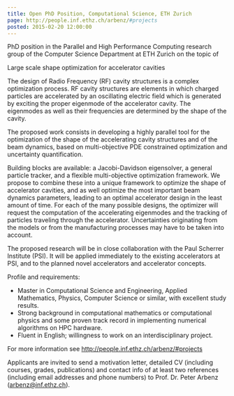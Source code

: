 ```yaml
---
title: Open PhD Position, Computational Science, ETH Zurich
page: http://people.inf.ethz.ch/arbenz/#projects
posted: 2015-02-20 12:00:00
---
```


PhD position in the Parallel and High Performance Computing research 
group of the Computer Science Department at ETH Zurich on the topic of

Large scale shape optimization for accelerator cavities

The design of Radio Frequency (RF) cavity structures is a complex 
optimization process.  RF cavity structures are elements in which 
charged particles are accelerated by an oscillating electric field which 
is generated by exciting the proper eigenmode of the accelerator cavity. 
 The eigenmodes as well as their frequencies are determined by the 
shape of the cavity.

The proposed work consists in developing a highly parallel tool for the 
optimization of the shape of the accelerating cavity structures and of 
the beam dynamics, based on multi-objective PDE constrained optimization 
and uncertainty quantification.

Building blocks are available: a Jacobi-Davidson eigensolver, a general 
particle tracker, and a flexible multi-objective optimization framework. 
 We propose to combine these into a unique framework to optimize the 
shape of accelerator cavities, and as well optimize the most important 
beam dynamics parameters, leading to an optimal accelerator design in 
the least amount of time.  For each of the many possible designs, the 
optimizer will request the computation of the accelerating eigenmodes 
and the tracking of particles traveling through the accelerator. 
Uncertainties originating from the models or from the manufacturing 
processes may have to be taken into account.

The proposed research will be in close collaboration with the Paul 
Scherrer Institute (PSI).  It will be applied immediately to the 
existing accelerators at PSI, and to the planned novel accelerators and 
accelerator concepts.

Profile and requirements:

- Master in Computational Science and Engineering, Applied Mathematics, 
  Physics, Computer Science or similar, with excellent study results.
- Strong background in computational mathematics or computational 
  physics and some proven track record in implementing numerical 
  algorithms on HPC hardware.
- Fluent in English; willingness to work on an interdisciplinary project.

For more information see <http://people.inf.ethz.ch/arbenz/#projects>

Applicants are invited to send a motivation letter, detailed CV 
(including courses, grades, publications) and contact info of at least 
two references (including email addresses and phone numbers) to Prof. 
Dr. Peter Arbenz (<arbenz@inf.ethz.ch>).

